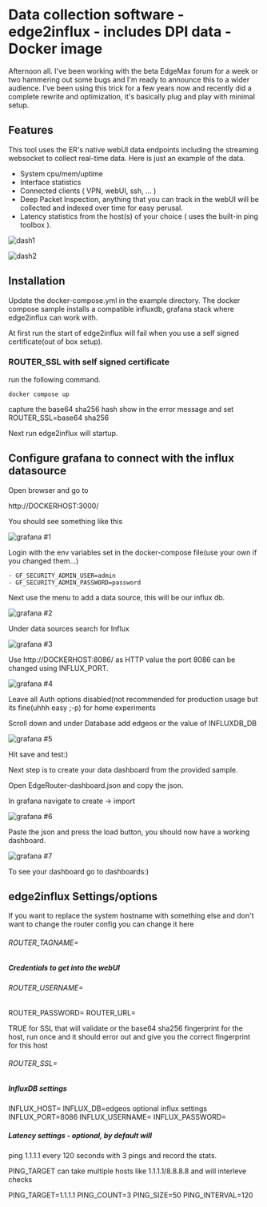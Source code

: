 # Data collection software - edge2influx - includes DPI data - Docker image

Afternoon all. I've been working with the beta EdgeMax forum for a week or two hammering out some bugs and I'm ready to announce this to a wider audience. I've been using this trick for a few years now and recently did a complete rewrite and optimization, it's basically plug and play with minimal setup.

## Features

This tool uses the ER's native webUI data endpoints including the  streaming websocket to collect real-time data. Here is just an example  of the data.

- System cpu/mem/uptime
- Interface statistics
- Connected clients ( VPN, webUI, ssh, ... )
- Deep Packet Inspection, anything that you can track in the webUI will be collected and indexed over time for easy perusal.
- Latency statistics from the host(s) of your choice ( uses the built-in ping toolbox ).

![dash1](examples/influx/dash1.png)

![dash2](examples/influx/dash2.png)

## Installation

Update the docker-compose.yml in the example directory.
The docker compose sample installs a compatible influxdb, grafana stack where edge2influx can work with.

At first run the start of edge2influx will fail when you use a self signed certificate(out of box setup). 

### ROUTER_SSL with self signed certificate

run the following command.

```
docker compose up
```

capture the base64 sha256 hash show in the error message and set ROUTER_SSL=base64 sha256

Next run edge2influx will startup.

## Configure grafana to connect with the influx datasource

Open browser and go to 

http://DOCKERHOST:3000/ 

You should see something like this

![grafana #1](examples/influx/grafana/grafana1.png)

Login with the env variables set in the docker-compose file(use your own if you changed them...)

```
- GF_SECURITY_ADMIN_USER=admin
- GF_SECURITY_ADMIN_PASSWORD=password
```

Next use the menu to add a data source, this will be our influx db.

![grafana #2](examples/influx/grafana/grafana2.png)

Under data sources search for Influx

![grafana #3](examples/influx/grafana/grafana3.png)

Use http://DOCKERHOST:8086/ as HTTP value the port 8086 can be changed using INFLUX_PORT.

![grafana #4](examples/influx/grafana/grafana4.png)

Leave all Auth options disabled(not recommended for production usage but its fine(uhhh easy ;-p) for home experiments

Scroll down and under Database add edgeos or the value of INFLUXDB_DB

![grafana #5](examples/influx/grafana/grafana5.png)

Hit save and test:)

Next step is to create your data dashboard from the provided sample.

Open EdgeRouter-dashboard.json and copy the json.

In grafana navigate to create -> import

![grafana #6](examples/influx/grafana/grafana6.png)



Paste the json and press the load button, you should now have a working dashboard.

![grafana #7](examples/influx/grafana/grafana7.png)

To see your dashboard go to dashboards:)

## edge2influx Settings/options 

If you want to replace the system hostname with something
else and don't want to change the router config you can
change it here

###### ROUTER_TAGNAME=

##### Credentials to get into the webUI 
###### ROUTER_USERNAME=

ROUTER_PASSWORD=
ROUTER_URL=

TRUE for SSL that will validate or the base64 sha256
fingerprint for the host, run once and it should error
out and give you the correct fingerprint for this host

###### ROUTER_SSL=

##### InfluxDB settings
INFLUX_HOST=
INFLUX_DB=edgeos
optional influx settings
INFLUX_PORT=8086
INFLUX_USERNAME=
INFLUX_PASSWORD=


##### Latency settings - optional, by default will
ping 1.1.1.1 every 120 seconds with 3 pings and record the stats.

PING_TARGET can take multiple hosts like 1.1.1.1/8.8.8.8  and will interleve checks

PING_TARGET=1.1.1.1
PING_COUNT=3
PING_SIZE=50
PING_INTERVAL=120

